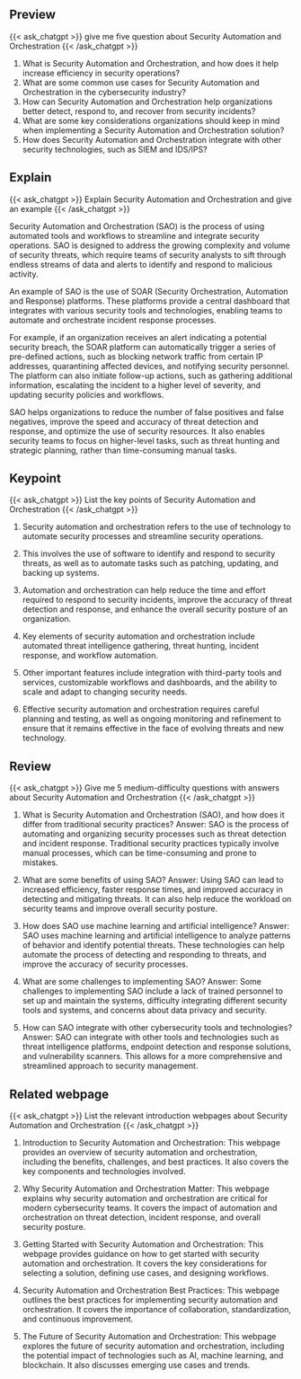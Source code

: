 ## Preview
{{< ask_chatgpt >}}
give me five question about Security Automation and Orchestration
{{< /ask_chatgpt >}}



1. What is Security Automation and Orchestration, and how does it help increase efficiency in security operations?
2. What are some common use cases for Security Automation and Orchestration in the cybersecurity industry?
3. How can Security Automation and Orchestration help organizations better detect, respond to, and recover from security incidents?
4. What are some key considerations organizations should keep in mind when implementing a Security Automation and Orchestration solution?
5. How does Security Automation and Orchestration integrate with other security technologies, such as SIEM and IDS/IPS?   

## Explain
{{< ask_chatgpt >}}
Explain Security Automation and Orchestration and give an example
{{< /ask_chatgpt >}}



Security Automation and Orchestration (SAO) is the process of using automated tools and workflows to streamline and integrate security operations. SAO is designed to address the growing complexity and volume of security threats, which require teams of security analysts to sift through endless streams of data and alerts to identify and respond to malicious activity.

An example of SAO is the use of SOAR (Security Orchestration, Automation and Response) platforms. These platforms provide a central dashboard that integrates with various security tools and technologies, enabling teams to automate and orchestrate incident response processes.

For example, if an organization receives an alert indicating a potential security breach, the SOAR platform can automatically trigger a series of pre-defined actions, such as blocking network traffic from certain IP addresses, quarantining affected devices, and notifying security personnel. The platform can also initiate follow-up actions, such as gathering additional information, escalating the incident to a higher level of severity, and updating security policies and workflows.

SAO helps organizations to reduce the number of false positives and false negatives, improve the speed and accuracy of threat detection and response, and optimize the use of security resources. It also enables security teams to focus on higher-level tasks, such as threat hunting and strategic planning, rather than time-consuming manual tasks.   

## Keypoint
{{< ask_chatgpt >}}
List the key points of Security Automation and Orchestration
{{< /ask_chatgpt >}}



1. Security automation and orchestration refers to the use of technology to automate security processes and streamline security operations.

2. This involves the use of software to identify and respond to security threats, as well as to automate tasks such as patching, updating, and backing up systems.

3. Automation and orchestration can help reduce the time and effort required to respond to security incidents, improve the accuracy of threat detection and response, and enhance the overall security posture of an organization.

4. Key elements of security automation and orchestration include automated threat intelligence gathering, threat hunting, incident response, and workflow automation.

5. Other important features include integration with third-party tools and services, customizable workflows and dashboards, and the ability to scale and adapt to changing security needs.

6. Effective security automation and orchestration requires careful planning and testing, as well as ongoing monitoring and refinement to ensure that it remains effective in the face of evolving threats and new technology.   

## Review
{{< ask_chatgpt >}}
Give me 5 medium-difficulty questions with answers about Security Automation and Orchestration
{{< /ask_chatgpt >}}



1. What is Security Automation and Orchestration (SAO), and how does it differ from traditional security practices? 
Answer: SAO is the process of automating and organizing security processes such as threat detection and incident response. Traditional security practices typically involve manual processes, which can be time-consuming and prone to mistakes.

2. What are some benefits of using SAO? 
Answer: Using SAO can lead to increased efficiency, faster response times, and improved accuracy in detecting and mitigating threats. It can also help reduce the workload on security teams and improve overall security posture.

3. How does SAO use machine learning and artificial intelligence? 
Answer: SAO uses machine learning and artificial intelligence to analyze patterns of behavior and identify potential threats. These technologies can help automate the process of detecting and responding to threats, and improve the accuracy of security processes.

4. What are some challenges to implementing SAO? 
Answer: Some challenges to implementing SAO include a lack of trained personnel to set up and maintain the systems, difficulty integrating different security tools and systems, and concerns about data privacy and security.

5. How can SAO integrate with other cybersecurity tools and technologies? 
Answer: SAO can integrate with other tools and technologies such as threat intelligence platforms, endpoint detection and response solutions, and vulnerability scanners. This allows for a more comprehensive and streamlined approach to security management.   

## Related webpage
{{< ask_chatgpt >}}
List the relevant introduction webpages about Security Automation and Orchestration
{{< /ask_chatgpt >}}



1. Introduction to Security Automation and Orchestration: This webpage provides an overview of security automation and orchestration, including the benefits, challenges, and best practices. It also covers the key components and technologies involved.

2. Why Security Automation and Orchestration Matter: This webpage explains why security automation and orchestration are critical for modern cybersecurity teams. It covers the impact of automation and orchestration on threat detection, incident response, and overall security posture.

3. Getting Started with Security Automation and Orchestration: This webpage provides guidance on how to get started with security automation and orchestration. It covers the key considerations for selecting a solution, defining use cases, and designing workflows.

4. Security Automation and Orchestration Best Practices: This webpage outlines the best practices for implementing security automation and orchestration. It covers the importance of collaboration, standardization, and continuous improvement.

5. The Future of Security Automation and Orchestration: This webpage explores the future of security automation and orchestration, including the potential impact of technologies such as AI, machine learning, and blockchain. It also discusses emerging use cases and trends.   

